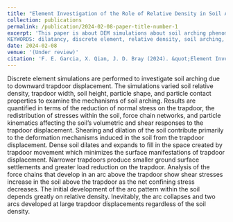 ```yaml
---
title: "Element Investigation of the Role of Relative Density in Soil Arching Phenomena."
collection: publications
permalink: /publication/2024-02-08-paper-title-number-1
excerpt: 'This paper is about DEM simulations about soil arching phenomenon. How factors including relative density, particle shape, soil height influences tha mechanism of arching are investigated with micromechanical insights. 
KEYWORDS: dilatancy, discrete element, relative density, soil arching, trapdoor. '
date: 2024-02-08
venue: '(Under review)'
citation: 'F. E. Garcia, X. Qian, J. D. Bray (2024). &quot;Element Investigation of the Role of Relative Density in Soil Arching Phenomena.&quot; <i>(Under Review)</i>. 1(1).'
---
```


Discrete element simulations are performed to investigate soil arching due to downward trapdoor displacement. The simulations varied soil relative density, trapdoor width, soil height, particle shape, and particle contact properties to examine the mechanisms of soil arching. Results are quantified in terms of the reduction of normal stress on the trapdoor, the redistribution of stresses within the soil, force chain networks, and particle kinematics affecting the soil’s volumetric and shear responses to the trapdoor displacement. Shearing and dilation of the soil contribute primarily to the deformation mechanisms induced in the soil from the trapdoor displacement. Dense soil dilates and expands to fill in the space created by trapdoor movement which minimizes the surface manifestations of trapdoor displacement. Narrower trapdoors produce smaller ground surface settlements and greater load reduction on the trapdoor. Analysis of the force chains that develop in an arc above the trapdoor show shear stresses increase in the soil above the trapdoor as the net confining stress decreases. The initial development of the arc pattern within the soil depends greatly on relative density. Inevitably, the arc collapses and two arcs developed at large trapdoor displacements regardless of the soil density. 
